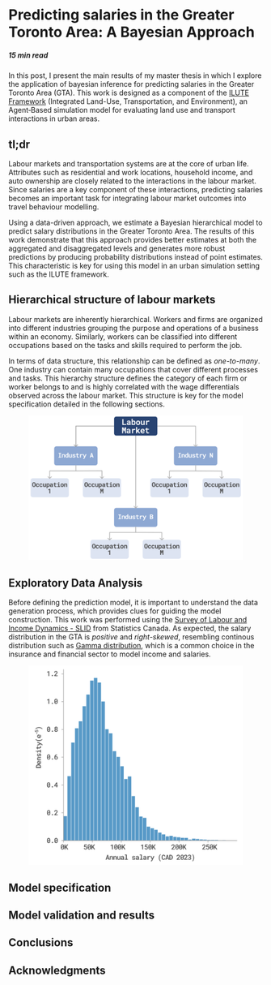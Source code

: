 # Predicting salaries in the Greater Toronto Area: A Bayesian Approach
##### 15 min read
In this post, I present the main results of my master thesis in which I explore the application of bayesian inference for predicting salaries in the Greater Toronto Area (GTA). This work is designed as a component of the <a href="https://uttri.utoronto.ca/files/2018/07/ILUTE-Integrated-Land-Use-Transportation-and-Environment-Model-Reboot.pdf" target="_blank">ILUTE Framework</a> (Integrated Land-Use, Transportation, and Environment), an Agent‑Based simulation model for evaluating land use and transport interactions in urban areas.

## tl;dr
Labour markets and transportation systems are at the core of urban life. Attributes such as residential and work locations, household income, and auto ownership are closely related to the interactions in the labour market. Since salaries are a key component of these interactions, predicting salaries becomes an important task for integrating labour market outcomes into travel behaviour modelling.

Using a data-driven approach, we estimate a Bayesian hierarchical model to predict salary distributions in the Greater Toronto Area. The results of this work demonstrate that this approach provides better estimates at both the aggregated and disaggregated levels and generates more robust predictions by producing probability distributions instead of point estimates. This characteristic is key for using this model in an
urban simulation setting such as the ILUTE framework.

## Hierarchical structure of labour markets
Labour markets are inherently hierarchical. Workers and firms are organized into different industries grouping the purpose and operations of a business within an economy. Similarly, workers can be classified into different occupations based on the tasks and skills required to perform the job. 

In terms of data structure, this relationship can be defined as *one-to-many*. One industry can contain many occupations that cover different processes and tasks. This hierarchy structure defines the category of each firm or worker belongs to and is highly correlated with the wage differentials observed across the labour market. This structure is key for the model specification detailed in the following sections.

<figure>
  <img
  src="../../assets/images/blog_entries/hierarchical_structure.png"
  alt="Hierarchical structure of labour markets">
  <!-- <figcaption>Hierarchical structure of labour markets</figcaption> -->
</figure>

## Exploratory Data Analysis
Before defining the prediction model, it is important to understand the data generation process, which provides clues for guiding the model construction. This work was performed using the <a href="https://www150.statcan.gc.ca/n1/en/catalogue/75F0011X" target="_blank"> Survey of Labour and Income Dynamics - SLID</a> from Statistics Canada. As expected, the salary distribution in the GTA is *positive* and *right-skewed*, resembling continous distribution such as <a href="https://en.wikipedia.org/wiki/Gamma_distribution" target="_blank">Gamma distribution</a>, which is a common choice in the insurance and financial sector to model income and salaries.

<figure>
  <img
  src="../../assets/images/blog_entries/salary_dist.png"
  alt="Salary distribution in the GTA between 1993 and 2011">
  <!-- <figcaption>Hierarchical structure of labour markets</figcaption> -->
</figure>

## Model specification

## Model validation and results

## Conclusions

## Acknowledgments
